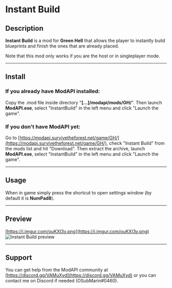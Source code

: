 # Instant Build

## Description
__Instant Build__ is a mod for __Green Hell__ that allows the player to instantly build blueprints and finish the ones that are already placed.

Note that this mod only works if you are the host or in singleplayer mode.

----

## Install
### If you already have ModAPI installed:
Copy the .mod file inside directory "__[...]/modapi/mods/GH/__". Then launch __ModAPI.exe__, select "InstantBuild" in the left menu and click "Launch the game".

### If you don't have ModAPI yet:
Go to [https://modapi.survivetheforest.net/game/GH/](https://modapi.survivetheforest.net/game/GH/), check "Instant Build" from the mods list and hit "Download". Then extract the archive, launch __ModAPI.exe__, select "InstantBuild" in the left menu and click "Launch the game".

----

## Usage
When in game simply press the shortcut to open settings window (by default it is __NumPad8__).

----

## Preview
[https://i.imgur.com/ouKXI3y.png](https://i.imgur.com/ouKXI3y.png)
![Instant Build preview](https://i.imgur.com/ouKXI3y.png)

----

## Support
You can get help from the ModAPI community at [https://discord.gg/VAMuXyd](https://discord.gg/VAMuXyd) or you can contact me on Discord if needed (OSubMarin#0460).

